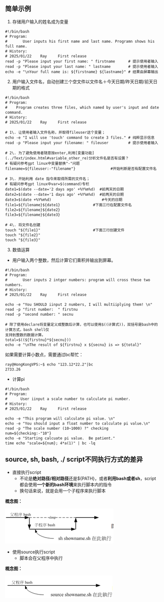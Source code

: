 ## 简单示例

1. 存储用户输入的姓名成为变量
```Shell
#!/bin/bash
# Program:
#       User inputs his first name and last name. Programn shows his full name.
# History:
# 2025/01/22    Ray     First release
read -p "Please input your first name: " firstname      # 提示使用者输入
read -p "Please input your last name: " lastname        # 提示使用者输入
echo -e "\nYour full name is: ${firstname} ${lastname}" # 结果由屏幕输出
```

2. 用户输入文件名，自动创建三个空文件以文件名＋今天日期/昨天日期/前天日期的格式
```Shell
#!/bin/bash
# Program:
#    Program creates three files, which named by user's input and date command.
# History:
# 2025/01/22    Ray     First release

# 1\. 让使用者输入文件名称，并取得fileuser这个变量；
echo -e "I will use 'touch' command to create 3 files." # 纯粹显示信息
read -p "Please input your filename: " fileuser         # 提示使用者输入

# 2\. 为了避免使用者随意按enter,利用[变量功能](../Text/index.html#variable_other_re)分析文件名是否有设置？
# 有疑问参考gpt linux中变量替换"-"问题
filename=${fileuser:-"filename"}                #开始判断是否有配置文件名

# 3\. 开始利用 date 指令来取得所需的文件名；
# 有疑问参考gpt linux中var=$(command)专栏
date1=$(date --date='2 days ago' +%Y%m%d)  #前两天的日期
date2=$(date --date='1 days ago' +%Y%m%d)  #前两天的日期
date3=$(date +%Y%m%d)                       #今天的日期
file1=${filename}${date1}               #下面三行在配置文件名
file2=${filename}${date2}
file3=${filename}${date3}

# 4\. 将文件名创建
touch "${file1}"                        #下面三行创建文件
touch "${file2}"
touch "${file3}"                                   
```


3. 数值运算 
- 用户输入两个整数，然后计算它们乘积并输出到屏幕。
```Shell
#!/bin/bash
# Program:
#       User inputs 2 intger numbers: program will cross these two numbers.
# History:
# 2025/01/22    Ray     First release

echo -e "You SHOULD iinput 2 numbers, I will multiiplying them! \n"
read -p "first number:  " firstnu
read -p "second number: " secnu

# 除了使用declare将变量定义成整数后计算，也可以使用$((计算式))，双括号是bash中的计算方式，bash shell仅
支持到整数的数据计算。
total=$((${firstnu}*${secnu}))
echo -e "\nThe result of ${firstnu} x ${secnu} is => ${total}"
```
如果需要计算小数点，需要通过bc帮忙：
```Shell
ray@HongKongVPS:~$ echo "123.12*22.2"|bc
2733.26
```

- 计算pi
```Shell
#!/bin/bash
# Program:
#      User iinput a scale number to calculate pi number. 
# History:
# 2025/01/22    Ray     First release

echo -e "This program will calculate pi value. \n"
echo -e "You should input a float number to calculate pi value.\n"
read -p "The scale number (10~1000) ?" checking
num=${checking:-"10"}
echo -e "Starting calcuate pi value.  Be patient."
time echo "scale=${num}; 4*a(1)" | bc -lq
```

## source, sh, bash, ./ script不同执行方式的差异

- 直接执行script
    - 不论是**绝对路径/相对路径**还是${PATH}，或者**利用bash或者sh**，script都会使用**一个新的bash环境**来执行脚本内的指令
    - 换句话来说，就是会用一个子程序来执行脚本

**概念图：**

![0](/img/14Chatper/Capture.PNG)

- 使用source执行script
    - 脚本会在父程序中执行

**概念图：**

![0](/img/14Chatper/Capture1.PNG)
